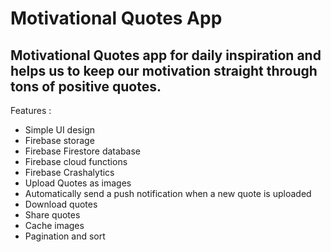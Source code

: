 # Motivational Quotes App

## Motivational Quotes app for daily inspiration and helps us to keep our motivation straight through tons of positive quotes.

Features : 
  - Simple UI design
  - Firebase storage
  - Firebase Firestore database
  - Firebase cloud functions
  - Firebase Crashalytics
  - Upload Quotes as images
  - Automatically send a push notification when a new quote is uploaded
  - Download quotes
  - Share quotes
  - Cache images
  - Pagination and sort
